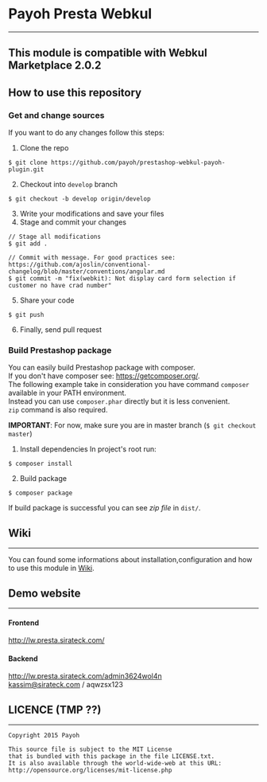 # Payoh Presta Webkul
---
## This module is compatible with Webkul Marketplace 2.0.2
## How to use this repository

### Get and change sources
If you want to do any changes follow this steps:

1.  Clone the repo
 ```
 $ git clone https://github.com/payoh/prestashop-webkul-payoh-plugin.git
 ```
 
2.  Checkout into `develop` branch
 ```
 $ git checkout -b develop origin/develop
 ```
 
3.  Write your modifications and save your files
4. Stage and commit your changes
 ```
 // Stage all modifications
 $ git add .
 
 // Commit with message. For good practices see: https://github.com/ajoslin/conventional-changelog/blob/master/conventions/angular.md
 $ git commit -m "fix(webkit): Not display card form selection if customer no have crad number"
 ```
5.  Share your code
 ```
 $ git push
 ```
 
6. Finally, send pull request

### Build Prestashop package

You can easily build Prestashop package with composer.  
If you don't have composer see: https://getcomposer.org/.  
The following example take in consideration you have command `composer` available in your PATH environment.  
Instead you can use `composer.phar` directly but it is less convenient.  
`zip` command is also required.

**IMPORTANT**: For now, make sure you are in master branch (`$ git checkout master`)

1.  Install dependencies
 In project's root run:
 ```
 $ composer install
 ```
 
2.  Build package
 ```
 $ composer package
 ```
 
 If build package is successful you can see *zip file* in `dist/`.

## Wiki
---
You can found some informations about installation,configuration and how to use this module in [Wiki](https://github.com/lemonwaysas/prestashop-webkul-lemonway-plugin/wiki).

## Demo website
---
#### Frontend
http://lw.presta.sirateck.com/
#### Backend
http://lw.presta.sirateck.com/admin3624wol4n  
kassim@sirateck.com / aqwzsx123


## LICENCE (TMP ??)
---
```
Copyright 2015 Payoh

This source file is subject to the MIT License
that is bundled with this package in the file LICENSE.txt.
It is also available through the world-wide-web at this URL:
http://opensource.org/licenses/mit-license.php
```
